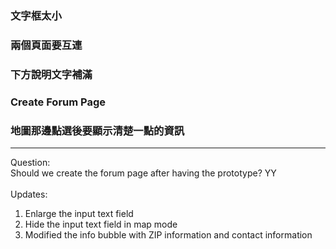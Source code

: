 ### 文字框太小
### 兩個頁面要互連
### 下方說明文字補滿
### Create Forum Page
### 地圖那邊點選後要顯示清楚一點的資訊
---


Question:<br>
Should we create the forum page after having the prototype? YY
<br>
<br>
Updates:
1. Enlarge the input text field <br>
2. Hide the input text field in map mode <br>
3. Modified the info bubble with ZIP information and contact information <br>
